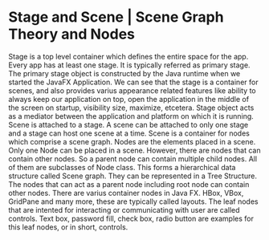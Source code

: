 # Stage and Scene | Scene Graph Theory and Nodes 

Stage is a top level container which defines the entire space for the app. 
Every app has at least one stage. It is typically referred as primary stage. The
primary stage object is constructed by the Java runtime when we started the JavaFX
Application. We can see that the stage is a container for scenes, and also provides 
varius appearance related features like ability to always keep our application on 
top, open the application in the middle of the screen on startup, visibility size,
maximize, etcetera. Stage object acts as a mediator between the application and 
platform on which it is running. Scene is attached to a stage. A scene can be 
attached to only one stage and a stage can host one scene at a time. Scene is a 
container for nodes which comprise a scene graph. Nodes are the elements placed in a 
scene. Only one Node can be placed in a scene. However, there are nodes that can contain 
other nodes. So a parent node can contain multiple child nodes. All of them are 
subclasses of Node class. This forms a hierarchical data structure called Scene 
graph. They can be represented in a Tree Structure. The nodes that can act as a parent
node including root node can contain other nodes. There are varius container nodes in 
Java FX. HBox, VBox, GridPane and many more, these are typically called layouts. 
The leaf nodes that are intented for interacting or communicating with user are called 
controls. Text box, password fill, check box, radio button are examples for this 
leaf nodes, or in short, controls. 



